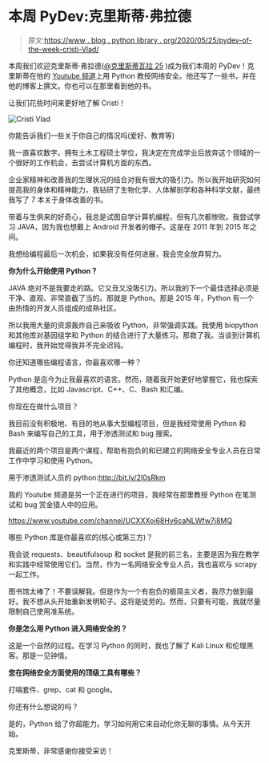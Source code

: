 # 本周 PyDev:克里斯蒂·弗拉德

> 原文:[https://www . blog . python library . org/2020/05/25/pydev-of-the-week-cristi-Vlad/](https://www.blog.pythonlibrary.org/2020/05/25/pydev-of-the-week-cristi-vlad/)

本周我们欢迎克里斯蒂·弗拉德([@克里斯蒂瓦拉 25](https://twitter.com/CristiVlad25) )成为我们本周的 PyDev！克里斯蒂在他的 [Youtube 频道](https://t.co/WV8MQrJoZk?amp=1)上用 Python 教授网络安全。他还写了一些书，并在他的博客上撰文。你也可以在那里看到他的书。

让我们花些时间来更好地了解 Cristi！

![Cristi Vlad](../Images/f5f2adc689fb9663967bada43daf5b99.png)

你能告诉我们一些关于你自己的情况吗(爱好、教育等)

我一直喜欢数字。拥有土木工程硕士学位，我决定在完成学业后放弃这个领域的一个很好的工作机会，去尝试计算机方面的东西。

企业家精神和改善我的生理状况的结合对我有很大的吸引力。所以我开始研究如何提高我的身体和精神能力，我钻研了生物化学、人体解剖学和各种科学文献，最终我写了 7 本关于身体改善的书。

带着与生俱来的好奇心，我总是试图自学计算机编程，但有几次都惨败。我尝试学习 JAVA，因为我也想戴上 Android 开发者的帽子。这是在 2011 年到 2015 年之间。

我想给编程最后一次机会，如果我没有任何进展，我会完全放弃努力。

**你为什么开始使用 Python？**

JAVA 绝对不是我要走的路。它又丑又没吸引力。所以我的下一个最佳选择必须是干净、直观、非常直截了当的。那就是 Python。那是 2015 年，Python 有一个由热情的开发人员组成的成熟社区。

所以我用大量的资源轰炸自己来吸收 Python，非常强调实践。我使用 biopython 和其他库对基因组学和 Python 的结合进行了大量练习。那救了我。当谈到计算机编程时，我开始觉得我并不完全迟钝。

你还知道哪些编程语言，你最喜欢哪一种？

Python 是迄今为止我最喜欢的语言。然而，随着我开始更好地掌握它，我也探索了其他概念，比如 Javascript、C++、C、Bash 和汇编。

你现在在做什么项目？

我目前没有积极地、有目的地从事大型编程项目，但是我经常使用 Python 和 Bash 来编写自己的工具，用于渗透测试和 bug 搜索。

我最近的两个项目是两个课程，帮助有抱负的和已建立的网络安全专业人员在日常工作中学习和使用 Python。

用于渗透测试人员的 python:http://bit.ly/2I0sRkm

我的 Youtube 频道是另一个正在进行的项目，我经常在那里教授 Python 在笔测试和 bug 赏金猎人中的应用。

https://www.youtube.com/channel/UCXXXoi68Hv6caNLWfw7j8MQ

哪些 Python 库是你最喜欢的(核心或第三方)？

我会说 requests、beautifulsoup 和 socket 是我的前三名，主要是因为我在教学和实践中经常使用它们。当然，作为一名网络安全专业人员，我也喜欢与 scrapy 一起工作。

图书馆太棒了！不要误解我。但是作为一个有抱负的极简主义者，我尽力做到最好。我不想从头开始重新发明轮子。这将是徒劳的。然而，只要有可能，我就尽量限制自己使用准系统。

**你是怎么用 Python 进入网络安全的？**

这是一个自然的过程。在学习 Python 的同时，我也了解了 Kali Linux 和伦理黑客。那是一见钟情。

**您在网络安全方面使用的顶级工具有哪些？**

打嗝套件、grep、cat 和 google。

你还有什么想说的吗？

是的，Python 给了你超能力。学习如何用它来自动化你无聊的事情。从今天开始。

克里斯蒂，非常感谢你接受采访！